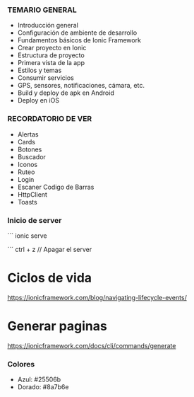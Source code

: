 
### TEMARIO GENERAL
- Introducción general
- Configuración de ambiente de desarrollo
- Fundamentos básicos de Ionic Framework
- Crear proyecto en Ionic
- Estructura de proyecto
- Primera vista de la app
- Estilos y temas
- Consumir servicios
- GPS, sensores, notificaciones, cámara, etc.
- Build y deploy de apk en Android
- Deploy en iOS

### RECORDATORIO DE VER
- Alertas
- Cards
- Botones
- Buscador
- Iconos
- Ruteo
- Login
- Escaner Codigo de Barras
- HttpClient
- Toasts


### Inicio de server
´´´ ionic serve

´´´ ctrl + z // Apagar el server

# Ciclos de vida
https://ionicframework.com/blog/navigating-lifecycle-events/

# Generar paginas
https://ionicframework.com/docs/cli/commands/generate

### Colores
- Azul: #25506b
- Dorado: #8a7b6e
